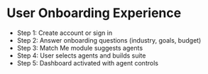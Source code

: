 
# User Onboarding Experience
- Step 1: Create account or sign in
- Step 2: Answer onboarding questions (industry, goals, budget)
- Step 3: Match Me module suggests agents
- Step 4: User selects agents and builds suite
- Step 5: Dashboard activated with agent controls
